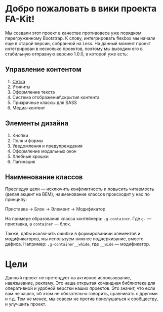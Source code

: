 # Добро пожаловать в вики проекта FA-Kit!
Мы создали этот проект в качестве противовеса уже порядком перегруженному Bootstrap. К слову, интегрировать flexbox мы начали еще в старой версии, собранной на Less.
На данный момент проект интегрирован в несколько проектов, поэтому мы выводим его в стабильную отправную версию 1.0.0, в которой уже есть:
## Управление контентом
1. [Сетка](/devamstudio/fa-kit/wiki/Grid)
1. Утилиты
1. Оформление текста
1. Система отображения\скрытия контента
1. Призрачные классы для SASS
1. Медиа-контент
## Элементы дизайна
1. Кнопки
1. Поля и формы
1. Уведомления и предупреждения
1. Оформление модальных окон
1. Хлебные крошки
1. Пагинация

## Наименование классов
Преследуя цели — исключить конфликтность и повысить читаемость (делая акцент на BEM), наименование классов происходит у нас по принципу:

Приставка → Блок → Элемент → Модификатор

На примере образования класса контейнера: `.g-container`. Где `g-` — приставка, а `container` — блок.

Также, дабы исключить ошибки в формированиии элементов и модификаторов, мы используем нижнее подчеркивание, вместо дефиса. Например: `.g-container__whide`, где `__wide` — модификатор.

# Цели
Данный проект не претендует на активное использование, навязывание, рекламу. Это наша открытая командная библиотека для оперативной и удобной верстки наших проектов. Это значит, что если вам не зашло, об этом не обязательно говорить, сравнивать с другими и т.д. Тем не менее, мы совсем не против прислушаться к сообществу, и улучшить проект.